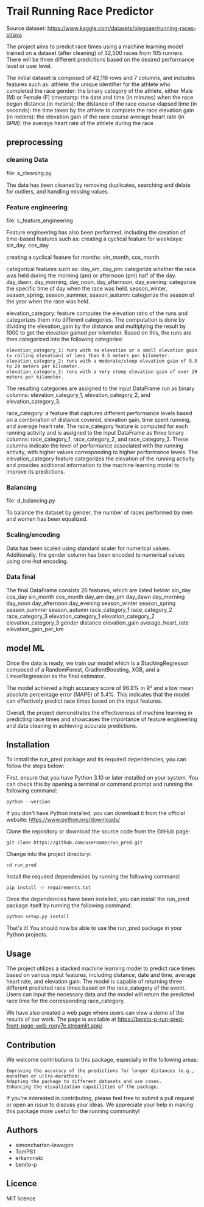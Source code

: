 # Trail Running Race Predictor

Source dataset: https://www.kaggle.com/datasets/olegoaer/running-races-strava

The project aims to predict race times using a machine learning model trained on a dataset (after cleaning) of 32,500 races from 105 runners. There will be three different predictions based on the desired performance level or user level.

The initial dataset is composed of 42,116 rows and 7 columns, and includes features such as:
athlete: the unique identifier for the athlete who completed the race
gender: the binary category of the athlete, either Male (M) or Female (F)
timestamp: the date and time (in minutes) when the race began
distance (in meters): the distance of the race course
elapsed time (in seconds): the time taken by the athlete to complete the race
elevation gain (in meters): the elevation gain of the race course
average heart rate (in BPM): the average heart rate of the athlete during the race

## preprocessing

### cleaning Data

file: a_cleaning.py

The data has been cleaned by removing duplicates, searching and delate for outliers, and handling missing values.

### Feature engineering

file: c_feature_engineering

Feature engineering has also been performed, including the creation of time-based features such as:
creating a cyclical feature for weekdays: sin_day, cos_day

creating a cyclical feature for months: sin_month, cos_month

categorical features such as:
day_am, day_pm: categorize whether the race was held during the morning (am) or afternoon (pm) half of the day.
day_dawn, day_morning, day_noon, day_afternoon, day_evening: categorize the specific time of day when the race was held.
season_winter, season_spring, season_summer, season_autumn: categorize the season of the year when the race was held.

elevation_category: feature computes the elevation ratio of the runs and categorizes them into different categories. The computation is done by dividing the elevation_gain by the distance and multiplying the result by 1000 to get the elevation gained per kilometer. Based on this, the runs are then categorized into the following categories:

    elevation_category_1: runs with no elevation or a small elevation gain (= rolling elevation) of less than 9.5 meters per kilometer.
    elevation_category_2: runs with a moderate/steep elevation gain of 9.5 to 29 meters per kilometer.
    elevation_category_3: runs with a very steep elevation gain of over 29 meters per kilometer.

The resulting categories are assigned to the input DataFrame run as binary columns: elevation_category_1, elevation_category_2, and elevation_category_3.

race_category: a feature that captures different performance levels based on a combination of distance covered, elevation gain, time spent running, and average heart rate.
The race_category feature is computed for each running activity and is assigned to the input DataFrame as three binary columns: race_category_1, race_category_2, and race_category_3. These columns indicate the level of performance associated with the running activity, with higher values corresponding to higher performance levels. The elevation_category feature categorizes the elevation of the running activity and provides additional information to the machine learning model to improve its predictions.

### Balancing

file: d_balancing.py

To balance the dataset by gender, the number of races performed by men and women has been equalized.

### Scaling/encoding

Data has been scaled using standard scaler for numerical values.
Additionally, the gender column has been encoded to numerical values using one-hot encoding.

### Data final
The final DataFrame consists 26 features, which are listed below:
sin_day
cos_day
sin_month
cos_month
day_am
day_pm
day_dawn
day_morning
day_noon
day_afternoon
day_evening
season_winter
season_spring
season_summer
season_autumn
race_category_1
race_category_2
race_category_3
elevation_category_1
elevation_category_2
elevation_category_3
gender
distance
elevation_gain
average_heart_rate
elevation_gain_per_km

## model ML

Once the data is ready, we train our model which is a StackingRegressor composed of a RandomForest, GradientBoosting, XGB, and a LinearRegression as the final estimator.

The model achieved a high accuracy score of 96.8% in R² and a low mean absolute percentage error (MAPE) of 5.4%. This indicates that the model can effectively predict race times based on the input features.

Overall, the project demonstrates the effectiveness of machine learning in predicting race times and showcases the importance of feature engineering and data cleaning in achieving accurate predictions.


## Installation

To install the run_pred package and its required dependencies, you can follow the steps below:

First, ensure that you have Python 3.10 or later installed on your system. You can check this by opening a terminal or command prompt and running the following command:
```
python --version
```
If you don't have Python installed, you can download it from the official website: https://www.python.org/downloads/

Clone the repository or download the source code from the GitHub page:
```
git clone https://github.com/username/run_pred.git
```
Change into the project directory:
```
cd run_pred
```
Install the required dependencies by running the following command:
```
pip install -r requirements.txt
```
Once the dependencies have been installed, you can install the run_pred package itself by running the following command:
```
python setup.py install
```
That's it! You should now be able to use the run_pred package in your Python projects.

## Usage

The project utilizes a stacked machine learning model to predict race times based on various input features, including distance, date and time, average heart rate, and elevation gain. The model is capable of returning three different predicted race times based on the race_category of the event. Users can input the necessary data and the model will return the predicted race time for the corresponding race_category.

We have also created a web page where users can view a demo of the results of our work. The page is available at https://benito-p-run-pred-front-page-web-roqy7e.streamlit.app/.

## Contribution

We welcome contributions to this package, especially in the following areas:

    Improving the accuracy of the predictions for longer distances (e.g., marathon or ultra-marathon).
    Adapting the package to different datasets and use cases.
    Enhancing the visualization capabilities of the package.

If you're interested in contributing, please feel free to submit a pull request or open an issue to discuss your ideas. We appreciate your help in making this package more useful for the running community!

## Authors

- simonchartan-lewagon
- TomP81
- erkaminski
- benito-p

## Licence

MIT licence
